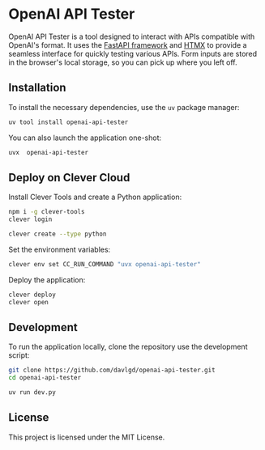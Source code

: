 # OpenAI API Tester

OpenAI API Tester is a tool designed to interact with APIs compatible with OpenAI's format. It uses the [FastAPI framework](https://github.com/fastapi/fastapi) and [HTMX](https://htmx.org) to provide a seamless interface for quickly testing various APIs. Form inputs are stored in the browser's local storage, so you can pick up where you left off.

## Installation

To install the necessary dependencies, use the `uv` package manager:

```bash
uv tool install openai-api-tester
```

You can also launch the application one-shot:

```bash
uvx  openai-api-tester
```

## Deploy on Clever Cloud

Install Clever Tools and create a Python application:

```bash
npm i -g clever-tools
clever login

clever create --type python
```

Set the environment variables:

```bash
clever env set CC_RUN_COMMAND "uvx openai-api-tester"
```

Deploy the application:

```bash
clever deploy
clever open
```

## Development

To run the application locally, clone the repository use the development script:

```bash
git clone https://github.com/davlgd/openai-api-tester.git
cd openai-api-tester

uv run dev.py
```

## License

This project is licensed under the MIT License.
